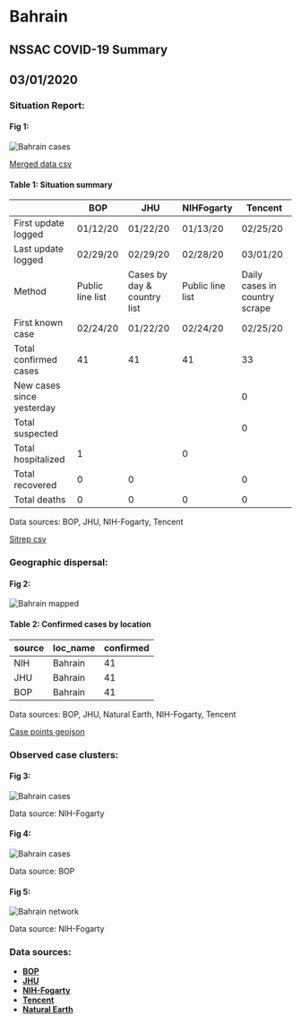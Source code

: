 # Bahrain
## NSSAC COVID-19 Summary
## 03/01/2020



### Situation Report:
#### Fig 1:
![Bahrain cases](../merged_histories/Bahrain_merged_histories.png)

[Merged data csv](https://github.com/SchlittDataSci/SchlittDataSci.github.io/blob/master/data/tables/Bahrain_merged_daily.csv)

#### Table 1: Situation summary


|                           | BOP              | JHU                         | NIHFogarty       | Tencent                       |
|---------------------------|------------------|-----------------------------|------------------|-------------------------------|
| First update logged       | 01/12/20         | 01/22/20                    | 01/13/20         | 02/25/20                      |
| Last update logged        | 02/29/20         | 02/29/20                    | 02/28/20         | 03/01/20                      |
| Method                    | Public line list | Cases by day & country list | Public line list | Daily cases in country scrape |
| First known case          | 02/24/20         | 01/22/20                    | 02/24/20         | 02/25/20                      |
| Total confirmed cases     | 41               | 41                          | 41               | 33                            |
| New cases since yesterday |                  |                             |                  | 0                             |
| Total suspected           |                  |                             |                  | 0                             |
| Total hospitalized        | 1                |                             | 0                |                               |
| Total recovered           | 0                | 0                           |                  | 0                             |
| Total deaths              | 0                | 0                           | 0                | 0                             |

Data sources: BOP, JHU, NIH-Fogarty, Tencent


[Sitrep csv](https://github.com/SchlittDataSci/SchlittDataSci.github.io/blob/master/data/tables/Bahrain_sitrep.csv)

### Geographic dispersal:
#### Fig 2:
![Bahrain mapped](../case_locs/Bahrain_case_locs.png)

#### Table 2: Confirmed cases by location


| source   | loc_name   |   confirmed |
|----------|------------|-------------|
| NIH      | Bahrain    |          41 |
| JHU      | Bahrain    |          41 |
| BOP      | Bahrain    |          41 |

Data sources: BOP, JHU, Natural Earth, NIH-Fogarty, Tencent


[Case points geojson](https://github.com/SchlittDataSci/SchlittDataSci.github.io/blob/master/data/shapes/Bahrain_case_locs.geojson)

### Observed case clusters:
#### Fig 3:
![Bahrain cases](../cluster_analysis/Bahrain_imported_cases_NIHFogarty.png)



Data source: NIH-Fogarty


#### Fig 4:
![Bahrain cases](../cluster_analysis/Bahrain_imported_cases_BOP.png)



Data source: BOP


#### Fig 5:
![Bahrain network](../autochthonous_networks/Bahrain_network.png)



Data source: NIH-Fogarty


### Data sources:
* **[BOP](https://github.com/beoutbreakprepared/nCoV2019)**
* **[JHU](https://github.com/CSSEGISandData/COVID-19)** 
* **[NIH-Fogarty](https://docs.google.com/spreadsheets/d/1jS24DjSPVWa4iuxuD4OAXrE3QeI8c9BC1hSlqr-NMiU/edit#gid=1187587451)** 
* **[Tencent](https://news.qq.com/zt2020/page/feiyan.htm)**
* **[Natural Earth](https://www.naturalearthdata.com/forums/forum/natural-earth-map-data/cultural-vectors/admin-1-states-provinces-and-their-boundaries/)**

<!-- Global site tag (gtag.js) - Google Analytics -->
<script async src="https://www.googletagmanager.com/gtag/js?id=UA-158816269-1"></script>
<script>
  window.dataLayer = window.dataLayer || [];
  function gtag(){dataLayer.push(arguments);}
  gtag('js', new Date());

  gtag('config', 'UA-158816269-1');
</script>